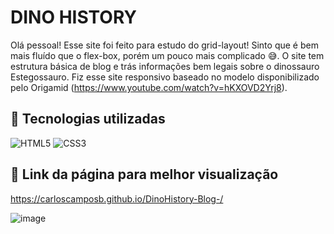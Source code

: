 # DINO HISTORY

Olá pessoal! Esse site foi feito para estudo do grid-layout! Sinto que é bem mais fluído que o flex-box, porém um pouco mais complicado 😅. 
O site tem estrutura básica de blog e trás informações bem legais sobre o dinossauro Estegossauro. Fiz esse site responsivo baseado no modelo disponibilizado 
pelo Origamid (https://www.youtube.com/watch?v=hKXOVD2Yrj8).


## 🚀 Tecnologias utilizadas
![HTML5](https://img.shields.io/badge/html5-%23E34F26.svg?style=for-the-badge&logo=html5&logoColor=white)   ![CSS3](https://img.shields.io/badge/css3-%231572B6.svg?style=for-the-badge&logo=css3&logoColor=white)






## 🚀 Link da página para melhor visualização
https://carloscamposb.github.io/DinoHistory-Blog-/



![image](https://github.com/carloscamposb/DinoHistory-Blog-/assets/108171029/66f6d87a-9839-4f30-a600-24ad92b5130b)






